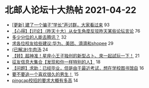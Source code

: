 # 北邮人论坛十大热帖 2021-04-22

- [[更新] 建了一个骗子”学长”声讨群，大家看过来](https://bbs.byr.cn/article/Picture/3285696) 93
- [【心得】【讨论】（昨天十大）从女生角度反驳昨天某些论坛言论](https://bbs.byr.cn/article/Talking/6266609) 76
- [多少分位的人能去腾讯？](https://bbs.byr.cn/article/WorkLife/1165764) 32
- [求各位校友给些建议:华为、美团、滴滴和shopee](https://bbs.byr.cn/article/Job/2131159) 29
- [(已解决)牛肉汤](https://bbs.byr.cn/article/Food/511671) 24
- [【转】超神准！星座小王子独创的新型占卜、來一起試玩一下！](https://bbs.byr.cn/article/Constellations/326533) 21
- [征友信息大集合【发现和你一样特别的人】](https://bbs.byr.cn/article/Friends/1971258) 18
- [【问题】求助：已经毕业，但是由于最近考试，想在学校图书馆自](https://bbs.byr.cn/article/StudyShare/200559) 16
- [要不要追一个喜欢很久的男生！](https://bbs.byr.cn/article/Feeling/3168448) 15
- [pingcap校招的要求大概有多高](https://bbs.byr.cn/article/Database/11638) 14



